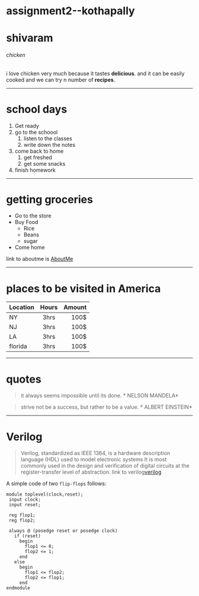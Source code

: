 # assignment2--kothapally
# shivaram
###### chicken
i love chicken very much because it tastes **delicious**.
and it can be easily cooked and we can try n number of **recipes**.

******

# school days
1. Get ready
2. go to the schoool
    1. listen to the classes
    2. write down the notes
3. come back to home
    1. get freshed 
    2. get some snacks
4. finish homework

*******

# getting groceries

* Go to the store
* Buy Food
  * Rice
  * Beans
  * sugar
* Come home     

link to aboutme is [AboutMe](https://github.com/shivaramkothapally/assignment2--kothapally/blob/main/AboutMe.md)

******
# places to be visited in America

| Location  |      Hours    |  Amount |
|:----------|:-------------:|--------:|
|   NY |   3hrs        |  100$   |   
|   NJ |   3hrs        |  100$   |   
|  LA |   3hrs        |  100$   |
| florida|    3hrs        | 100$    |

********
#  quotes
> it always seems impossible until its done. 
                              * NELSON MANDELA*
                              
> strive not be a success, but rather to be a value.
                                * ALBERT EINSTEIN*

*******

# Verilog

> Verilog, standardized as IEEE 1364, is a hardware description language (HDL) used to model electronic systems
>  It is most commonly used in the design and verification of digital circuits at the register-transfer level of abstraction.
 link to verilog[verilog](https://en.wikipedia.org/wiki/Verilog)

 A simple code of two `flip-flops` follows:
 ```
 module toplevel(clock,reset);
  input clock;
  input reset;

  reg flop1;
  reg flop2;

  always @ (posedge reset or posedge clock)
    if (reset)
      begin
        flop1 <= 0;
        flop2 <= 1;
      end
    else
      begin
        flop1 <= flop2;
        flop2 <= flop1;
      end
endmodule
```